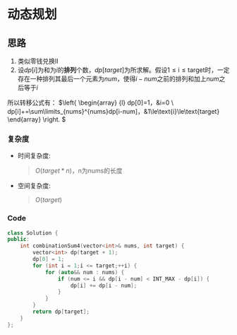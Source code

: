 # 动态规划
## 思路
1. 类似零钱兑换II
2. 设$dp[i]$为和为$i$的**排列**个数，$dp[target]$为所求解。假设$1\le\text{i}\le\text{target}$时，一定存在一种排列其最后一个元素为$num$，使得$i-num$之前的排列和加上$num$之后等于$i$

所以转移公式有：
$\left\{
    \begin{array} {l}
        dp[0]=1，&i=0 \\
        dp[i]+=\sum\limits_{nums}^{nums}dp[i-num]，&1\le\text{i}\le\text{target}
    \end{array}
\right.
$

### 复杂度
- 时间复杂度:
  > $O(target*n)$，n为nums的长度
- 空间复杂度:
  > $O(target)$

### Code
```C++ []
class Solution {
public:
    int combinationSum4(vector<int>& nums, int target) {
        vector<int> dp(target + 1);
        dp[0] = 1;
        for (int i = 1;i <= target;++i) {
            for (auto&& num : nums) {
                if (num <= i && dp[i - num] < INT_MAX - dp[i]) {
                    dp[i] += dp[i - num];
                }
            }
        }
        return dp[target];
    }
};
```